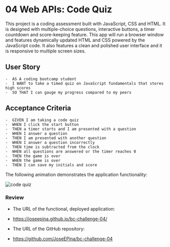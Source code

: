 # 04 Web APIs: Code Quiz

This project is a coding assessment built with JavaScript, CSS and HTML. It is designed with multiple-choice questions, interactive buttons, a timer countdown and score-keeping feature. This app will run a browser window and features dynamically updated HTML and CSS powered by the JavaScript code. It also features a clean and polished user interface and it is responsive to multiple screen sizes.

## User Story

```
-  AS A coding bootcamp student
-  I WANT to take a timed quiz on JavaScript fundamentals that stores high scores
-  SO THAT I can gauge my progress compared to my peers
```

## Acceptance Criteria

```
-  GIVEN I am taking a code quiz
-  WHEN I click the start button
-  THEN a timer starts and I am presented with a question
-  WHEN I answer a question
-  THEN I am presented with another question
-  WHEN I answer a question incorrectly
-  THEN time is subtracted from the clock
-  WHEN all questions are answered or the timer reaches 0
-  THEN the game is over
-  WHEN the game is over
-  THEN I can save my initials and score

```

The following animation demonstrates the application functionality:

![code quiz](./assets/mock-up/quiz-edit.gif)

### Review

-  The URL of the functional, deployed application:
-  https://joseepina.github.io/bc-challenge-04/

-  The URL of the GitHub repository:
-  https://github.com/JoseEPina/bc-challenge-04
